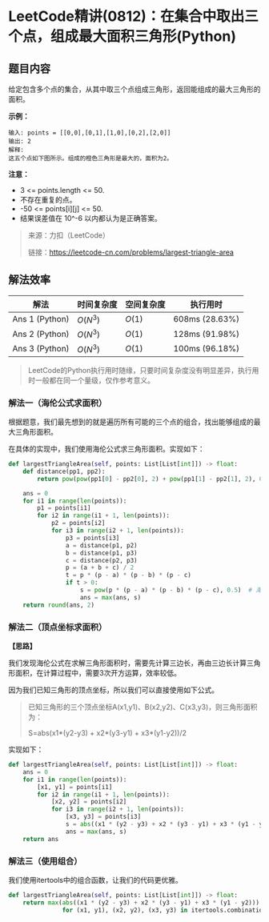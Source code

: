 # LeetCode精讲(0812)：在集合中取出三个点，组成最大面积三角形(Python)

## 题目内容

给定包含多个点的集合，从其中取三个点组成三角形，返回能组成的最大三角形的面积。

**示例：**

```
输入: points = [[0,0],[0,1],[1,0],[0,2],[2,0]]
输出: 2
解释: 
这五个点如下图所示。组成的橙色三角形是最大的，面积为2。
```

**注意：**

* 3 <= points.length <= 50.
* 不存在重复的点。
*  -50 <= points[i][j] <= 50.
* 结果误差值在 10^-6 以内都认为是正确答案。

> 来源：力扣（LeetCode）
> 
> 链接：https://leetcode-cn.com/problems/largest-triangle-area

## 解法效率

| 解法           | 时间复杂度 | 空间复杂度 | 执行用时       |
| -------------- | ---------- | ---------- | -------------- |
| Ans 1 (Python) | $O(N^3)$   | $O(1)$     | 608ms (28.63%) |
| Ans 2 (Python) | $O(N^3)$   | $O(1)$     | 128ms (91.98%) |
| Ans 3 (Python) | $O(N^3)$   | $O(1)$     | 100ms (96.18%) |

>  LeetCode的Python执行用时随缘，只要时间复杂度没有明显差异，执行用时一般都在同一个量级，仅作参考意义。

### 解法一（海伦公式求面积）

根据题意，我们最先想到的就是遍历所有可能的三个点的组合，找出能够组成的最大三角形面积。

在具体的实现中，我们使用海伦公式求三角形面积。实现如下：

```python
def largestTriangleArea(self, points: List[List[int]]) -> float:
    def distance(pp1, pp2):
        return pow(pow(pp1[0] - pp2[0], 2) + pow(pp1[1] - pp2[1], 2), 0.5)

    ans = 0
    for i1 in range(len(points)):
        p1 = points[i1]
        for i2 in range(i1 + 1, len(points)):
            p2 = points[i2]
            for i3 in range(i2 + 1, len(points)):
                p3 = points[i3]
                a = distance(p1, p2)
                b = distance(p1, p3)
                c = distance(p2, p3)
                p = (a + b + c) / 2
                t = p * (p - a) * (p - b) * (p - c)
                if t > 0:
                    s = pow(p * (p - a) * (p - b) * (p - c), 0.5)  # 海伦公式求面积
                    ans = max(ans, s)
    return round(ans, 2)
```

### 解法二（顶点坐标求面积）

**【思路】**

我们发现海伦公式在求解三角形面积时，需要先计算三边长，再由三边长计算三角形面积，在计算过程中，需要3次开方运算，效率较低。

因为我们已知三角形的顶点坐标，所以我们可以直接使用如下公式。

> 已知三角形的三个顶点坐标A(x1,y1)、B(x2,y2)、C(x3,y3)，则三角形面积为：
>
> S=abs(x1\*(y2-y3) + x2\*(y3-y1) + x3\*(y1-y2))/2

实现如下：

```python
def largestTriangleArea(self, points: List[List[int]]) -> float:
    ans = 0
    for i1 in range(len(points)):
        [x1, y1] = points[i1]
        for i2 in range(i1 + 1, len(points)):
            [x2, y2] = points[i2]
            for i3 in range(i2 + 1, len(points)):
                [x3, y3] = points[i3]
                s = abs((x1 * (y2 - y3) + x2 * (y3 - y1) + x3 * (y1 - y2))) / 2
                ans = max(ans, s)
    return ans
```

### 解法三（使用组合）

我们使用itertools中的组合函数，让我们的代码更优雅。

```python
def largestTriangleArea(self, points: List[List[int]]) -> float:
    return max(abs((x1 * (y2 - y3) + x2 * (y3 - y1) + x3 * (y1 - y2)))
               for (x1, y1), (x2, y2), (x3, y3) in itertools.combinations(points, 3)) / 2
```

